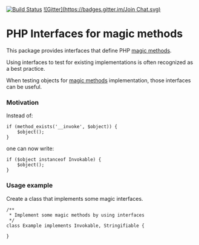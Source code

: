 [![Build Status](https://travis-ci.org/lightningspirit/magic-interfaces.svg?branch=master)](https://travis-ci.org/lightningspirit/magic-interfaces)
[![Gitter](https://badges.gitter.im/Join Chat.svg)](https://gitter.im/lightningspirit/magic-interfaces?utm_source=badge&utm_medium=badge&utm_campaign=pr-badge&utm_content=badge)

# PHP Interfaces for magic methods

This package provides interfaces that define PHP [magic methods](http://php.net/manual/en/language.oop5.magic.php).

Using interfaces to test for existing implementations is often recognized as a best practice.

When testing objects for [magic methods](http://php.net/manual/en/language.oop5.magic.php) implementation,
those interfaces can be useful.

### Motivation

Instead of:

```
if (method_exists('__invoke', $object)) {
    $object();
}
```
one can now write:

```
if ($object instanceof Invokable) {
    $object();
}
```

### Usage example

Create a class that implements some magic interfaces.

```
/**
 * Implement some magic methods by using interfaces
 */
class Example implements Invokable, Stringifiable {

}
```

